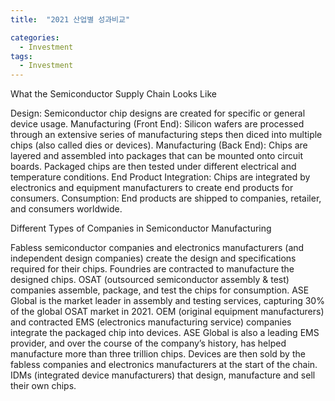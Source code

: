 ```yaml
---
title:  "2021 산업별 성과비교"

categories:
  - Investment 
tags:
  - Investment
---
```

What the Semiconductor Supply Chain Looks Like

Design: Semiconductor chip designs are created for specific or general device usage.
Manufacturing (Front End): Silicon wafers are processed through an extensive series of manufacturing steps then diced into multiple chips (also called dies or devices).
Manufacturing (Back End): Chips are layered and assembled into packages that can be mounted onto circuit boards. Packaged chips are then tested under different electrical and temperature conditions.
End Product Integration: Chips are integrated by electronics and equipment manufacturers to create end products for consumers.
Consumption: End products are shipped to companies, retailer, and consumers worldwide.

Different Types of Companies in Semiconductor Manufacturing

Fabless semiconductor companies and electronics manufacturers (and independent design companies) create the design and specifications required for their chips.
Foundries are contracted to manufacture the designed chips.
OSAT (outsourced semiconductor assembly & test) companies assemble, package, and test the chips for consumption. ASE Global is the market leader in assembly and testing services, capturing 30% of the global OSAT market in 2021.
OEM (original equipment manufacturers) and contracted EMS (electronics manufacturing service) companies integrate the packaged chip into devices. ASE Global is also a leading EMS provider, and over the course of the company’s history, has helped manufacture more than three trillion chips.
Devices are then sold by the fabless companies and electronics manufacturers at the start of the chain.
IDMs (integrated device manufacturers) that design, manufacture and sell their own chips.

